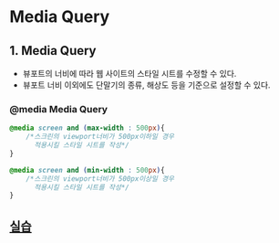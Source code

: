 # Media Query
## 1. Media Query
- 뷰포트의 너비에 따라 웹 사이트의 스타일 시트를 수정할 수 있다.
- 뷰포트 너비 이외에도 단말기의 종류, 해상도 등을 기준으로 설정할 수 있다.

### @media Media Query
```css
@media screen and (max-width : 500px){
    /*스크린의 viewport너비가 500px이하일 경우 
      적용시킬 스타일 시트를 작성*/
}
```
```css
@media screen and (min-width : 500px){
    /*스크린의 viewport너비가 500px이상일 경우 
      적용시킬 스타일 시트를 작성*/
}
```

## [실습](./MediaQuery.html)
